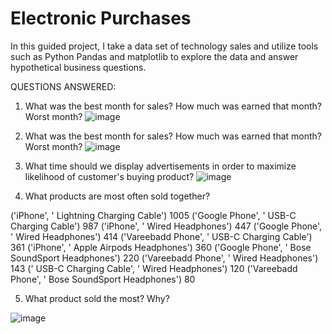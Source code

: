 # Electronic Purchases

In this guided project, I take a data set of technology sales and utilize tools such as Python Pandas and matplotlib to explore the data and answer hypothetical business questions.

QUESTIONS ANSWERED:

1. What was the best month for sales? How much was earned that month? Worst month?
![image](https://user-images.githubusercontent.com/121086856/210975238-32ba0a31-dcee-450b-a029-8f9a612f2fe9.png)

2. What was the best month for sales? How much was earned that month? Worst month?
![image](https://user-images.githubusercontent.com/121086856/210975840-f923f502-c7b1-4546-829a-f6ae80c4f79d.png)

3. What time should we display advertisements in order to maximize likelihood of customer's buying product?
![image](https://user-images.githubusercontent.com/121086856/210975915-b5ed49b5-62b2-491a-bbbc-890a5e732539.png)

4. What products are most often sold together?

('iPhone', ' Lightning Charging Cable') 1005
('Google Phone', ' USB-C Charging Cable') 987
('iPhone', ' Wired Headphones') 447
('Google Phone', ' Wired Headphones') 414
('Vareebadd Phone', ' USB-C Charging Cable') 361
('iPhone', ' Apple Airpods Headphones') 360
('Google Phone', ' Bose SoundSport Headphones') 220
('Vareebadd Phone', ' Wired Headphones') 143
(' USB-C Charging Cable', ' Wired Headphones') 120
('Vareebadd Phone', ' Bose SoundSport Headphones') 80

5. What product sold the most? Why?

![image](https://user-images.githubusercontent.com/121086856/210976090-7f0eca45-35fc-4777-8c2f-017f84b71273.png)



